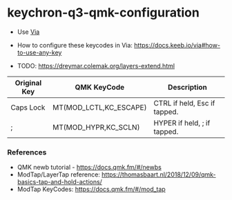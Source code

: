 keychron-q3-qmk-configuration
=============================

- Use [Via](https://www.caniusevia.com/)
- How to configure these keycodes in Via: https://docs.keeb.io/via#how-to-use-any-key

- TODO: https://dreymar.colemak.org/layers-extend.html

| Original Key | QMK KeyCode            | Description                    |
| ------------ | ---------------------- | ------------------------------ |
| Caps Lock    | MT(MOD_LCTL,KC_ESCAPE) | CTRL if held, Esc if tapped.   |
| ;            | MT(MOD_HYPR,KC_SCLN)   | HYPER if held, ; if tapped.    |

### References
- QMK newb tutorial - https://docs.qmk.fm/#/newbs
- ModTap/LayerTap reference: https://thomasbaart.nl/2018/12/09/qmk-basics-tap-and-hold-actions/
- ModTap KeyCodes: https://docs.qmk.fm/#/mod_tap